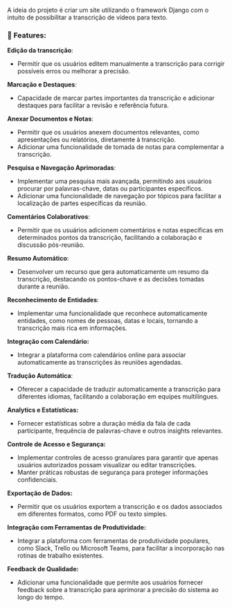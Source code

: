 A ideia do projeto é criar um site utilizando o framework Django com o intuito de possibilitar a transcrição de vídeos para texto.

### 🚀 Features:

**Edição da transcrição**: 
- Permitir que os usuários editem manualmente a transcrição para corrigir possíveis erros ou melhorar a precisão.

**Marcação e Destaques**: 
- Capacidade de marcar partes importantes da transcrição e adicionar destaques para facilitar a revisão e referência futura.

 **Anexar Documentos e Notas**: 
- Permitir que os usuários anexem documentos relevantes, como apresentações ou relatórios, diretamente à transcrição.
- Adicionar uma funcionalidade de tomada de notas para complementar a transcrição.

**Pesquisa e Navegação Aprimoradas**: 
- Implementar uma pesquisa mais avançada, permitindo aos usuários procurar por palavras-chave, datas ou participantes específicos.
- Adicionar uma funcionalidade de navegação por tópicos para facilitar a localização de partes específicas da reunião.

**Comentários Colaborativos**:
- Permitir que os usuários adicionem comentários e notas específicas em determinados pontos da transcrição, facilitando a colaboração e discussão pós-reunião.

**Resumo Automático**:
- Desenvolver um recurso que gera automaticamente um resumo da transcrição, destacando os pontos-chave e as decisões tomadas durante a reunião.

**Reconhecimento de Entidades**:
- Implementar uma funcionalidade que reconhece automaticamente entidades, como nomes de pessoas, datas e locais, tornando a transcrição mais rica em informações.

**Integração com Calendário:**
- Integrar a plataforma com calendários online para associar automaticamente as transcrições às reuniões agendadas.

**Tradução Automática**:
- Oferecer a capacidade de traduzir automaticamente a transcrição para diferentes idiomas, facilitando a colaboração em equipes multilíngues.

**Analytics e Estatísticas:**
- Fornecer estatísticas sobre a duração média da fala de cada participante, frequência de palavras-chave e outros insights relevantes.

**Controle de Acesso e Segurança:**
- Implementar controles de acesso granulares para garantir que apenas usuários autorizados possam visualizar ou editar transcrições.
- Manter práticas robustas de segurança para proteger informações confidenciais.

**Exportação de Dados:**
- Permitir que os usuários exportem a transcrição e os dados associados em diferentes formatos, como PDF ou texto simples.

 **Integração com Ferramentas de Produtividade:**
- Integrar a plataforma com ferramentas de produtividade populares, como Slack, Trello ou Microsoft Teams, para facilitar a incorporação nas rotinas de trabalho existentes.

**Feedback de Qualidade:**
- Adicionar uma funcionalidade que permite aos usuários fornecer feedback sobre a transcrição para aprimorar a precisão do sistema ao longo do tempo.
